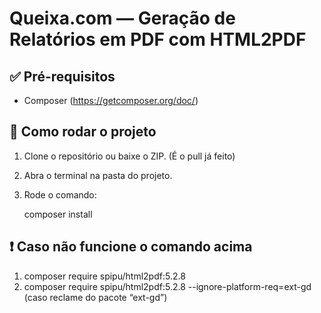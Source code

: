 # Queixa.com — Geração de Relatórios em PDF com HTML2PDF

## ✅ Pré-requisitos

- Composer  (https://getcomposer.org/doc/)

## 🚀 Como rodar o projeto


1. Clone o repositório ou baixe o ZIP. (É o pull já feito)
2. Abra o terminal na pasta do projeto.
3. Rode o comando:

   composer install

## ❗ Caso não funcione o comando acima

1. composer require spipu/html2pdf:5.2.8  
2. composer require spipu/html2pdf:5.2.8 --ignore-platform-req=ext-gd (caso reclame do pacote “ext-gd”)
